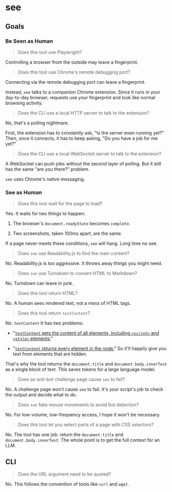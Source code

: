 # see

## Goals

### Be Seen as Human

> Does this tool use Playwright?

Controlling a browser from the outside may leave a fingerprint.

> Does this tool use Chrome's remote debugging port?

Connecting via the remote debugging port can leave a fingerprint.

Instead, `see` talks to a companion Chrome extension. Since it runs in your day-to-day browser, requests use your fingerprint and look like normal browsing activity.

> Does the CLI use a local HTTP server to talk to the extension?

No, that's a polling nightmare.

First, the extension has to constantly ask, "Is the server even running yet?" Then, once it connects, it has to keep asking, "Do you have a job for me yet?"

> Does the CLI use a local WebSocket server to talk to the extension?

A WebSocket can push jobs without the second layer of polling. But it still has the same "are you there?" problem.

`see` uses Chrome's native messaging.

### See as Human

> Does this tool wait for the page to load?

Yes. It waits for two things to happen:

1. The browser's `document.readyState` becomes `complete`.

1. Two screenshots, taken 100ms apart, are the same.

If a page never meets these conditions, `see` will hang. Long time no see.

> Does `see` use Readability.js to find the main content?

No. Readability.js is too aggressive. It throws away things you might need.

> Does `see` use Turndown to convert HTML to Markdown?

No. Turndown can leave in junk.

> Does this tool return HTML?

No. A human sees rendered text, not a mess of HTML tags.

> Does this tool return `textContent`?

No. `textContent` It has two problems:

- "[`textContent` gets the content of all elements, including `<script>` and `<style>` elements.](https://developer.mozilla.org/en-US/docs/Web/API/Node/textContent#:~:text=textContent%20gets%20the%20content%20of%20all%20elements%2C%20including%20%3Cscript%3E%20and%20%3Cstyle%3E%20elements.)"

- "[`textContent` returns every element in the node.](https://developer.mozilla.org/en-US/docs/Web/API/Node/textContent#:~:text=textContent%20returns%20every%20element%20in%20the%20node.)" So it'll happily give you text from elements that are hidden.

That's why the tool returns the `document.title` and `document.body.innerText` as a single block of text. This saves tokens for a large language model.

> Does an anti-bot challenge page cause `see` to fail?

No. A challenge page won't cause `see` to fail. It's your script's job to check the output and decide what to do.

> Does `see` fake mouse movements to avoid bot detection?

No. For low-volume, low-frequency access, I hope it won't be necessary.

> Does this tool let you select parts of a page with CSS selectors?

No. The tool has one job: return the `document.title` and `document.body.innerText`. The whole point is to get the full context for an LLM.

## CLI

> Does the URL argument need to be quoted?

No. This follows the convention of tools like `curl` and `wget`.
